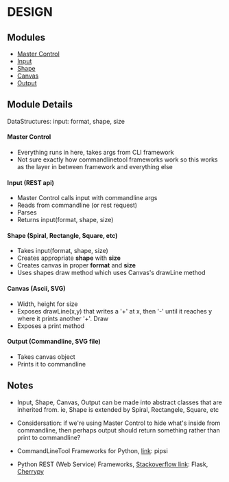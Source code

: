 # DESIGN

## Modules

* [Master Control](#mastercontrol)
* [Input](#input)
* [Shape](#shape)
* [Canvas](#canvas)
* [Output](#output)

## Module Details

DataStructures: 
input: format, shape, size

<a name="mastercontrol"></a>
#### Master Control
* Everything runs in here, takes args from CLI framework
* Not sure exactly how commandlinetool frameworks work so this works as the layer in between framework and everything else

<a name="input"></a>
#### Input (REST api) 
* Master Control calls input with commandline args
* Reads from commandline (or rest request)
* Parses
* Returns input(format, shape, size)

<a name="shape"></a>
#### Shape (Spiral, Rectangle, Square, etc)
* Takes input(format, shape, size)
* Creates appropriate **shape** with **size**
* Creates canvas in proper **format** and **size**
* Uses shapes draw method which uses Canvas's drawLine method

<a name="canvas"></a>
#### Canvas (Ascii, SVG)
* Width, height for size
* Exposes drawLine(x,y) that writes a '+' at x, then '-' until it reaches y where it prints another '+'. Draw
* Exposes a print method

<a name="output"></a>
#### Output (Commandline, SVG file)
* Takes canvas object
* Prints it to commandline

## Notes
* Input, Shape, Canvas, Output can be made into abstract classes that are inherited from. ie, Shape is extended by Spiral, Rectangele, Square, etc

* Considersation: if we're using Master Control to hide what's inside from commandline, then perhaps output should return something rather than print to commandline?

* CommandLineTool Frameworks for Python, [link](http://nvie.com/posts/writing-a-cli-in-python-in-under-60-seconds/): pipsi

* Python REST (Web Service) Frameworks, [Stackoverflow link](http://stackoverflow.com/questions/713847/recommendations-of-python-rest-web-services-framework): Flask, [Cherrypy](http://blaag.haard.se/Simple-REST-ful---ish--exposure-of-Python-APIs/)
